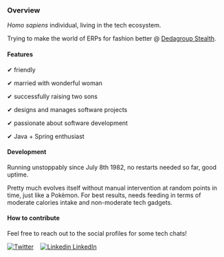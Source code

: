 ### Overview

_Homo sapiens_ individual, living in the tech ecosystem.

Trying to make the world of ERPs for fashion better @ [Dedagroup Stealth](https://www.dedagroupstealth.com/).

#### Features

✔ friendly

✔ married with wonderful woman

✔ successfully raising two sons

✔ designs and manages software projects

✔ passionate about software development

✔ Java + Spring enthusiast

#### Development

Running unstoppably since July 8th 1982, no restarts needed so far, good uptime.

Pretty much evolves itself without manual intervention at random points in time, just like a Pokèmon. For best results, needs feeding in terms of moderate calories intake and non-moderate tech gadgets.

#### How to contribute

Feel free to reach out to the social profiles for some tech chats!

[![Twitter](https://img.shields.io/twitter/url/https/twitter.com/brunomendola.svg?style=social&label=Follow%20%40brunomendola)](https://twitter.com/brunomendola)&nbsp;&nbsp;&nbsp;&nbsp;[![Linkedin](https://i.stack.imgur.com/gVE0j.png) LinkedIn](https://www.linkedin.com/in/brunomendola)
